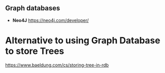## Graph databases
- **Neo4J** https://neo4j.com/developer/
# Alternative to using Graph Database to store Trees
https://www.baeldung.com/cs/storing-tree-in-rdb

